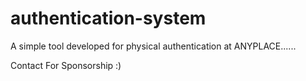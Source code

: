 # authentication-system 
A simple tool developed for physical authentication at ANYPLACE......

Contact For Sponsorship :)
